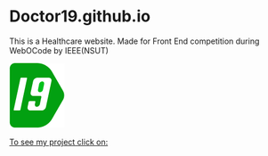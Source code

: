 # Doctor19.github.io
This is a Healthcare website. Made for Front End competition during WebOCode by IEEE(NSUT)

![](img/doctor.png)

[To see my project click on:](https://virusinlinux.github.io/Doctor19.github.io/)
